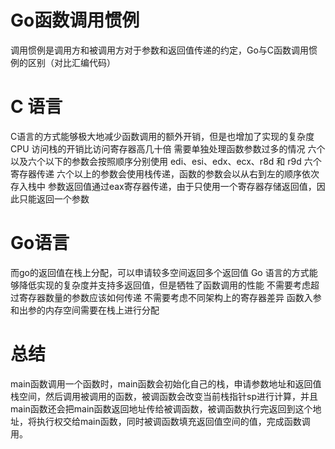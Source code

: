 # Go函数调用惯例

调用惯例是调用方和被调用方对于参数和返回值传递的约定，Go与C函数调用惯例的区别（对比汇编代码）

# C 语言

C语言的方式能够极大地减少函数调用的额外开销，但是也增加了实现的复杂度
CPU 访问栈的开销比访问寄存器高几十倍
需要单独处理函数参数过多的情况
六个以及六个以下的参数会按照顺序分别使用 edi、esi、edx、ecx、r8d 和 r9d 六个寄存器传递
六个以上的参数会使用栈传递，函数的参数会以从右到左的顺序依次存入栈中
参数返回值通过eax寄存器传递，由于只使用一个寄存器存储返回值，因此只能返回一个参数

# Go语言

而go的返回值在栈上分配，可以申请较多空间返回多个返回值
Go 语言的方式能够降低实现的复杂度并支持多返回值，但是牺牲了函数调用的性能
不需要考虑超过寄存器数量的参数应该如何传递
不需要考虑不同架构上的寄存器差异
函数入参和出参的内存空间需要在栈上进行分配

# 总结

main函数调用一个函数时，main函数会初始化自己的栈，申请参数地址和返回值栈空间，然后调用被调用的函数，被调函数会改变当前栈指针sp进行计算，并且main函数还会把main函数返回地址传给被调函数，被调函数执行完返回到这个地址，将执行权交给main函数，同时被调函数填充返回值空间的值，完成函数调用。

